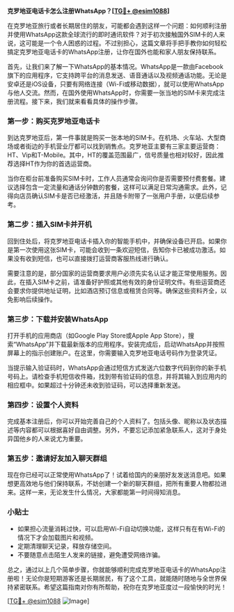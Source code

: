 **克罗地亚电话卡怎么注册WhatsApp？[[TG💪+ @esim1088](https://t.me/s/esim1088)]**

在克罗地亚旅行或者长期居住的朋友，可能都会遇到这样一个问题：如何顺利注册并使用WhatsApp这款全球流行的即时通讯软件？对于初次接触国外SIM卡的人来说，这可能是一个令人困惑的过程。不过别担心，这篇文章将手把手教你如何轻松搞定克罗地亚电话卡的WhatsApp注册，让你在国外也能和家人朋友保持联系。

首先，让我们来了解一下WhatsApp的基本情况。WhatsApp是一款由Facebook旗下的应用程序，它支持跨平台的消息发送、语音通话以及视频通话功能。无论是安卓还是iOS设备，只要有网络连接（Wi-Fi或移动数据），就可以使用WhatsApp与他人交流。然而，在国外使用WhatsApp时，你需要一张当地的SIM卡来完成注册流程。接下来，我们就来看看具体的操作步骤。

### 第一步：购买克罗地亚电话卡

到达克罗地亚后，第一件事就是购买一张本地的SIM卡。在机场、火车站、大型商场或者街边的手机营业厅都可以找到销售点。克罗地亚主要有三家主要运营商：HT、Vip和T-Mobile。其中，HT的覆盖范围最广，信号质量也相对较好，因此推荐选择HT作为你的首选运营商。

当你在柜台前准备购买SIM卡时，工作人员通常会询问你是否需要预付费套餐。建议选择包含一定流量和通话分钟数的套餐，这样可以满足日常沟通需求。此外，记得向店员确认SIM卡是否已经激活，并且随卡附带了一张用户手册，以便后续参考。

### 第二步：插入SIM卡并开机

回到住处后，将克罗地亚电话卡插入你的智能手机中，并确保设备已开启。如果你是第一次使用这张SIM卡，可能会收到一条欢迎短信，告知你卡已被成功激活。如果没有收到短信，也可以直接拨打运营商客服热线进行确认。

需要注意的是，部分国家的运营商要求用户必须先实名认证才能正常使用服务。因此，在插入SIM卡之前，请准备好护照或其他有效的身份证明文件。有些运营商还会要求你提供地址证明，比如酒店预订信息或租赁合同等。确保这些资料齐全，以免影响后续操作。

### 第三步：下载并安装WhatsApp

打开手机的应用商店（如Google Play Store或Apple App Store），搜索“WhatsApp”并下载最新版本的应用程序。安装完成后，启动WhatsApp并按照屏幕上的指示创建账户。在这里，你需要输入克罗地亚电话号码作为登录凭证。

当提示输入验证码时，WhatsApp会通过短信方式发送六位数字代码到你的新手机号码上。请检查手机短信收件箱，找到带有验证码的信息，并将其输入到应用内的相应框中。如果超过十分钟还未收到验证码，可以选择重新发送。

### 第四步：设置个人资料

完成基本注册后，你可以开始完善自己的个人资料了。包括头像、昵称以及状态描述等内容都可以根据喜好自由调整。另外，不要忘记添加紧急联系人，这对于身处异国他乡的人来说尤为重要。

### 第五步：邀请好友加入聊天群组

现在你已经可以正常使用WhatsApp了！试着给国内的亲朋好友发送消息吧。如果想更高效地与他们保持联系，不妨创建一个新的聊天群组，把所有重要人物都拉进来。这样一来，无论发生什么情况，大家都能第一时间得知消息。

### 小贴士

- 如果担心流量消耗过快，可以启用Wi-Fi自动切换功能，这样只有在有Wi-Fi的情况下才会加载图片和视频。
- 定期清理聊天记录，释放存储空间。
- 不要随意点击陌生人发来的链接，避免遭受网络诈骗。

总之，通过以上几个简单步骤，你就能够顺利完成克罗地亚电话卡的WhatsApp注册啦！无论你是短期游客还是长期居民，有了这个工具，就能随时随地与全世界保持紧密联系。希望这篇指南对你有所帮助，祝你在克罗地亚度过一段愉快的时光！

[[TG💪+ @esim1088](https://t.me/s/esim1088) ![Image](https://i.postimg.cc/4NQfJmqS/Snipaste-2025-05-13-00-14-12.png)]